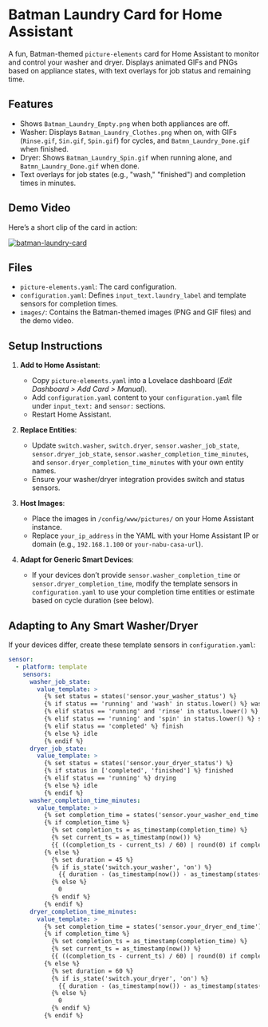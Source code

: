 # Batman Laundry Card for Home Assistant

A fun, Batman-themed `picture-elements` card for Home Assistant to monitor and control your washer and dryer. Displays animated GIFs and PNGs based on appliance states, with text overlays for job status and remaining time.

## Features
- Shows `Batman_Laundry_Empty.png` when both appliances are off.
- Washer: Displays `Batman_Laundry_Clothes.png` when on, with GIFs (`Rinse.gif`, `Sin.gif`, `Spin.gif`) for cycles, and `Batmn_Laundry_Done.gif` when finished.
- Dryer: Shows `Batman_Laundry_Spin.gif` when running alone, and `Batmn_Laundry_Done.gif` when done.
- Text overlays for job states (e.g., "wash," "finished") and completion times in minutes.

## Demo Video
Here’s a short clip of the card in action:

[![batman-laundry-card](https://img.youtube.com/vi/hIn9QnNpZ2Y)](https://www.youtube.com/watch?v=hIn9QnNpZ2Y)

## Files
- `picture-elements.yaml`: The card configuration.
- `configuration.yaml`: Defines `input_text.laundry_label` and template sensors for completion times.
- `images/`: Contains the Batman-themed images (PNG and GIF files) and the demo video.

## Setup Instructions
1. **Add to Home Assistant**:
   - Copy `picture-elements.yaml` into a Lovelace dashboard (*Edit Dashboard > Add Card > Manual*).
   - Add `configuration.yaml` content to your `configuration.yaml` file under `input_text:` and `sensor:` sections.
   - Restart Home Assistant.

2. **Replace Entities**:
   - Update `switch.washer`, `switch.dryer`, `sensor.washer_job_state`, `sensor.dryer_job_state`, `sensor.washer_completion_time_minutes`, and `sensor.dryer_completion_time_minutes` with your own entity names.
   - Ensure your washer/dryer integration provides switch and status sensors.

3. **Host Images**:
   - Place the images in `/config/www/pictures/` on your Home Assistant instance.
   - Replace `your_ip_address` in the YAML with your Home Assistant IP or domain (e.g., `192.168.1.100` or `your-nabu-casa-url`).

4. **Adapt for Generic Smart Devices**:
   - If your devices don’t provide `sensor.washer_completion_time` or `sensor.dryer_completion_time`, modify the template sensors in `configuration.yaml` to use your completion time entities or estimate based on cycle duration (see below).

## Adapting to Any Smart Washer/Dryer
If your devices differ, create these template sensors in `configuration.yaml`:
```yaml
sensor:
  - platform: template
    sensors:
      washer_job_state:
        value_template: >
          {% set status = states('sensor.your_washer_status') %}
          {% if status == 'running' and 'wash' in status.lower() %} wash
          {% elif status == 'running' and 'rinse' in status.lower() %} rinse
          {% elif status == 'running' and 'spin' in status.lower() %} spin
          {% elif status == 'completed' %} finish
          {% else %} idle
          {% endif %}
      dryer_job_state:
        value_template: >
          {% set status = states('sensor.your_dryer_status') %}
          {% if status in ['completed', 'finished'] %} finished
          {% elif status == 'running' %} drying
          {% else %} idle
          {% endif %}
      washer_completion_time_minutes:
        value_template: >
          {% set completion_time = states('sensor.your_washer_end_time') | default('') %}
          {% if completion_time %}
            {% set completion_ts = as_timestamp(completion_time) %}
            {% set current_ts = as_timestamp(now()) %}
            {{ ((completion_ts - current_ts) / 60) | round(0) if completion_ts > current_ts else 0 }}
          {% else %}
            {% set duration = 45 %}
            {% if is_state('switch.your_washer', 'on') %}
              {{ duration - (as_timestamp(now()) - as_timestamp(states('switch.your_washer').last_changed)) / 60 | round(0) }}
            {% else %}
              0
            {% endif %}
          {% endif %}
      dryer_completion_time_minutes:
        value_template: >
          {% set completion_time = states('sensor.your_dryer_end_time') | default('') %}
          {% if completion_time %}
            {% set completion_ts = as_timestamp(completion_time) %}
            {% set current_ts = as_timestamp(now()) %}
            {{ ((completion_ts - current_ts) / 60) | round(0) if completion_ts > current_ts else 0 }}
          {% else %}
            {% set duration = 60 %}
            {% if is_state('switch.your_dryer', 'on') %}
              {{ duration - (as_timestamp(now()) - as_timestamp(states('switch.your_dryer').last_changed)) / 60 | round(0) }}
            {% else %}
              0
            {% endif %}
          {% endif %}
